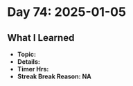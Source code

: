 # Day 74: 2025-01-05

## What I Learned
- **Topic:**
- **Details:**
- **Timer Hrs:**
- **Streak Break Reason: NA**